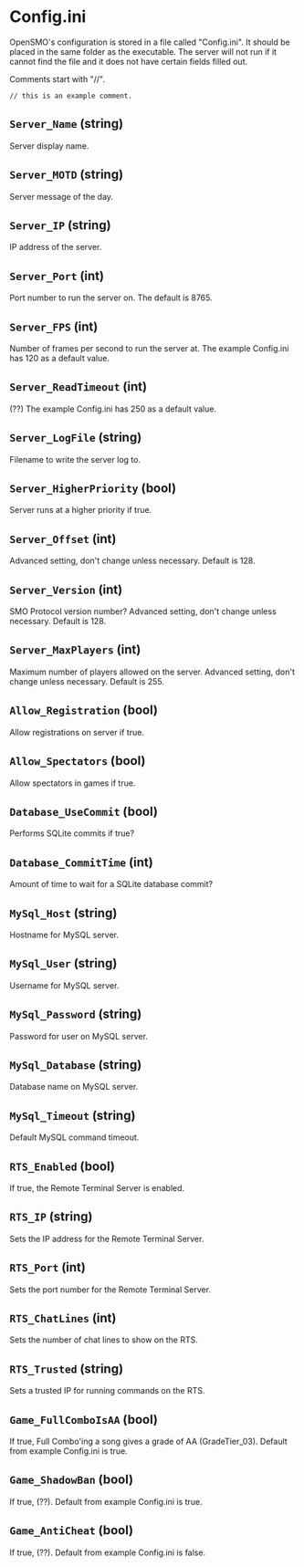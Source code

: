 Config.ini
==========
OpenSMO's configuration is stored in a file called "Config.ini". It should be
placed in the same folder as the executable. The server will not run if it
cannot find the file and it does not have certain fields filled out.

Comments start with "//".

`// this is an example comment.`

`Server_Name` (string)
--------------------
Server display name.

`Server_MOTD` (string)
--------------------
Server message of the day.

`Server_IP` (string)
------------------
IP address of the server.

`Server_Port` (int)
-----------------
Port number to run the server on. The default is 8765.

`Server_FPS` (int)
----------------
Number of frames per second to run the server at.
The example Config.ini has 120 as a default value.

`Server_ReadTimeout` (int)
------------------------
(??)
The example Config.ini has 250 as a default value.

`Server_LogFile` (string)
-----------------------
Filename to write the server log to.

`Server_HigherPriority` (bool)
----------------------------
Server runs at a higher priority if true.

`Server_Offset` (int)
-------------------
Advanced setting, don't change unless necessary. Default is 128.

`Server_Version` (int)
--------------------
SMO Protocol version number?
Advanced setting, don't change unless necessary. Default is 128.

`Server_MaxPlayers` (int)
-----------------------
Maximum number of players allowed on the server.
Advanced setting, don't change unless necessary. Default is 255.

`Allow_Registration` (bool)
-------------------------
Allow registrations on server if true.

`Allow_Spectators` (bool)
-----------------------
Allow spectators in games if true.

`Database_UseCommit` (bool)
-------------------------
Performs SQLite commits if true?

`Database_CommitTime` (int)
-------------------------
Amount of time to wait for a SQLite database commit?

`MySql_Host` (string)
-------------------
Hostname for MySQL server.

`MySql_User` (string)
-------------------
Username for MySQL server.

`MySql_Password` (string)
-----------------------
Password for user on MySQL server.

`MySql_Database` (string)
-----------------------
Database name on MySQL server.

`MySql_Timeout` (string)
----------------------
Default MySQL command timeout.

`RTS_Enabled` (bool)
------------------
If true, the Remote Terminal Server is enabled.

`RTS_IP` (string)
---------------
Sets the IP address for the Remote Terminal Server.

`RTS_Port` (int)
--------------
Sets the port number for the Remote Terminal Server.

`RTS_ChatLines` (int)
-------------------
Sets the number of chat lines to show on the RTS.

`RTS_Trusted` (string)
--------------------
Sets a trusted IP for running commands on the RTS.

`Game_FullComboIsAA` (bool)
-------------------------
If true, Full Combo'ing a song gives a grade of AA (GradeTier_03).
Default from example Config.ini is true.

`Game_ShadowBan` (bool)
---------------------
If true, (??).
Default from example Config.ini is true.

`Game_AntiCheat` (bool)
---------------------
If true, (??).
Default from example Config.ini is false.
